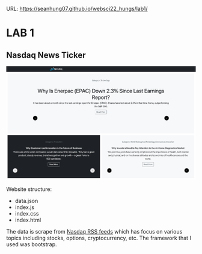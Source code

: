 URL: https://seanhung07.github.io/websci22_hungs/lab1/
# LAB 1
## Nasdaq News Ticker
 ![free](https://github.com/seanhung07/websci22_hungs/blob/main/lab1/1.png)
 
 Website structure:
 - data.json
 - index.js
 - index.css
 - index.html
 
 The data is scrape from [Nasdaq RSS feeds](https://www.nasdaq.com/nasdaq-RSS-Feeds) which has focus on various topics including stocks, options, cryptocurrency, etc. The framework that I used was bootstrap. 
